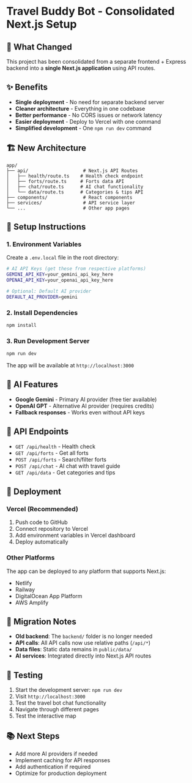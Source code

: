 # Travel Buddy Bot - Consolidated Next.js Setup

## 🚀 What Changed

This project has been consolidated from a separate frontend + Express backend into a **single Next.js application** using API routes.

## ✨ Benefits

- **Single deployment** - No need for separate backend server
- **Cleaner architecture** - Everything in one codebase
- **Better performance** - No CORS issues or network latency
- **Easier deployment** - Deploy to Vercel with one command
- **Simplified development** - One `npm run dev` command

## 🏗️ New Architecture

```
app/
├── api/                    # Next.js API Routes
│   ├── health/route.ts    # Health check endpoint
│   ├── forts/route.ts     # Forts data API
│   ├── chat/route.ts      # AI chat functionality
│   └── data/route.ts      # Categories & tips API
├── components/             # React components
├── services/               # API service layer
└── ...                     # Other app pages
```

## 🔧 Setup Instructions

### 1. Environment Variables

Create a `.env.local` file in the root directory:

```bash
# AI API Keys (get these from respective platforms)
GEMINI_API_KEY=your_gemini_api_key_here
OPENAI_API_KEY=your_openai_api_key_here

# Optional: Default AI provider
DEFAULT_AI_PROVIDER=gemini
```

### 2. Install Dependencies

```bash
npm install
```

### 3. Run Development Server

```bash
npm run dev
```

The app will be available at `http://localhost:3000`

## 🤖 AI Features

- **Google Gemini** - Primary AI provider (free tier available)
- **OpenAI GPT** - Alternative AI provider (requires credits)
- **Fallback responses** - Works even without API keys

## 📱 API Endpoints

- `GET /api/health` - Health check
- `GET /api/forts` - Get all forts
- `POST /api/forts` - Search/filter forts
- `POST /api/chat` - AI chat with travel guide
- `GET /api/data` - Get categories and tips

## 🚀 Deployment

### Vercel (Recommended)

1. Push code to GitHub
2. Connect repository to Vercel
3. Add environment variables in Vercel dashboard
4. Deploy automatically

### Other Platforms

The app can be deployed to any platform that supports Next.js:
- Netlify
- Railway
- DigitalOcean App Platform
- AWS Amplify

## 🔄 Migration Notes

- **Old backend**: The `backend/` folder is no longer needed
- **API calls**: All API calls now use relative paths (`/api/*`)
- **Data files**: Static data remains in `public/data/`
- **AI services**: Integrated directly into Next.js API routes

## 🧪 Testing

1. Start the development server: `npm run dev`
2. Visit `http://localhost:3000`
3. Test the travel bot chat functionality
4. Navigate through different pages
5. Test the interactive map

## 📚 Next Steps

- Add more AI providers if needed
- Implement caching for API responses
- Add authentication if required
- Optimize for production deployment
